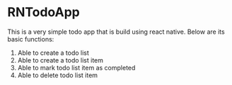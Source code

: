# RNTodoApp
This is a very simple todo app that is build using react native. Below are its basic functions:

1. Able to create a todo list
2. Able to create a todo list item
3. Able to mark todo list item as completed
4. Able to delete todo list item

